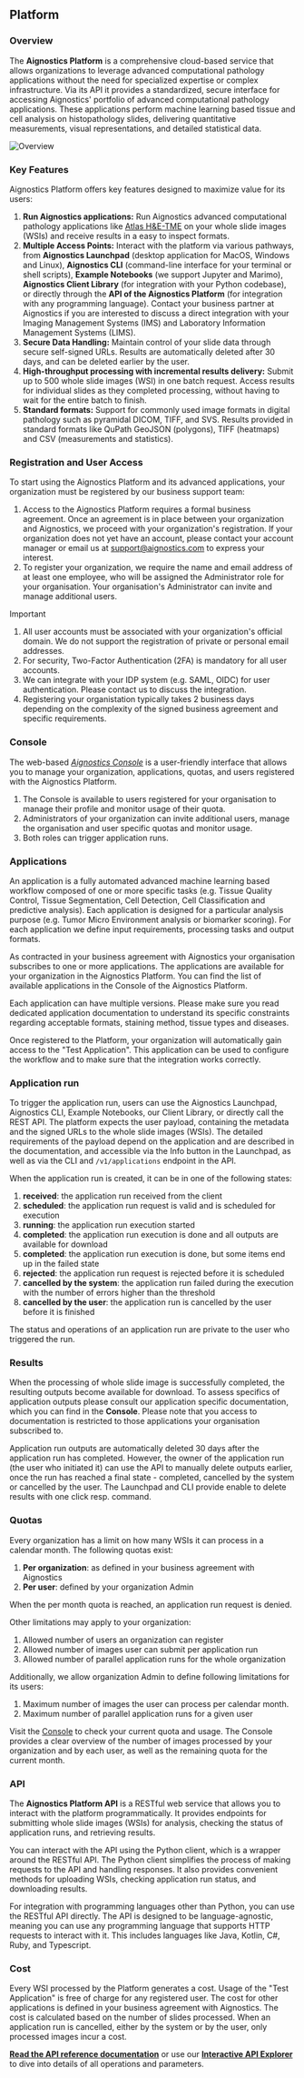 ## Platform

### Overview

The **Aignostics Platform** is a comprehensive cloud-based service that allows organizations to leverage advanced computational pathology applications without the need for specialized expertise or complex infrastructure. Via its API it provides a standardized, secure interface for accessing Aignostics' portfolio of advanced computational pathology applications. These applications perform machine learning based tissue and cell analysis on histopathology slides, delivering quantitative measurements, visual representations, and detailed statistical data.

![Overview](https://raw.githubusercontent.com/aignostics/python-sdk/main/platform.png)

### Key Features
Aignostics Platform offers key features designed to maximize value for its users:

1. **Run Aignostics applications:** Run Aignostics advanced computational pathology applications like [Atlas H&E-TME](https://www.aignostics.com/products/he-tme-profiling-product) on your whole slide images (WSIs) and receive results in a easy to inspect formats.
2. **Multiple Access Points:** Interact with the platform via various pathways, from **Aignostics Launchpad** (desktop application for MacOS, Windows and Linux), **Aignostics CLI** (command-line interface for your terminal or shell scripts), **Example Notebooks** (we support Jupyter and Marimo), **Aignostics Client Library** (for integration with your Python codebase), or directly through the **API of the Aignostics Platform** (for integration with any programming language). Contact your business partner at Aignostics if you are interested to discuss a direct integration with your Imaging Management Systems (IMS) and Laboratory Information Management Systems (LIMS).
3. **Secure Data Handling:** Maintain control of your slide data through secure self-signed URLs. Results are automatically deleted after 30 days, and can be deleted earlier by the user.
4. **High-throughput processing with incremental results delivery:** Submit up to 500 whole slide images (WSI) in one batch request. Access results for individual slides as they completed processing, without having to wait for the entire batch to finish.
5. **Standard formats:** Support for commonly used image formats in digital pathology such as pyramidal DICOM, TIFF, and SVS. Results provided in standard formats like QuPath GeoJSON (polygons), TIFF (heatmaps) and CSV (measurements and statistics).

### Registration and User Access

To start using the Aignostics Platform and its advanced applications, your organization must be registered by our business support team:

1. Access to the Aignostics Platform requires a formal business agreement. Once an agreement is in place between your organization and Aignostics, we proceed with your organization's registration. If your organization does not yet have an account, please contact your account manager or email us at [support@aignostics.com](mailto:support@aignostics.com) to express your interest.
2. To register your organization, we require the name and email address of at least one employee, who will be assigned the Administrator role for your organisation. Your organisation's Administrator can invite and manage additional users. 

> [!Important]
> 1. All user accounts must be associated with your organization's official domain. We do not support the registration of private or personal email addresses.
> 2. For security, Two-Factor Authentication (2FA) is mandatory for all user accounts.
> 3. We can integrate with your IDP system (e.g. SAML, OIDC) for user authentication. Please contact us to discuss the integration.
> 4. Registering your organistation typically takes 2 business days depending on the complexity of the signed business agreement and specific requirements.

### Console

The web-based [*Aignostics Console*](https://platform.aignostics.com) is a user-friendly interface that allows you to 
manage your organization, applications, quotas, and users registered with the Aignostics Platform.

1. The Console is available to users registered for your organisation to manage their profile and monitor usage of their quota.
2. Administrators of your organization can invite additional users, manage the organisation and user specific quotas and monitor usage.
3. Both roles can trigger application runs.

### Applications
An application is a fully automated advanced machine learning based workflow composed of one or more specific tasks (e.g. Tissue Quality Control, Tissue Segmentation, Cell Detection, Cell Classification and predictive analysis). Each application is designed for a particular analysis purpose (e.g. Tumor Micro Environment analysis or biomarker scoring). For each application we define input requirements, processing tasks and output formats.

As contracted in your business agreement with Aignostics your organisation subscribes to one or more applications. The applications are available for your organization in the Aignostics Platform. You can find the list of available applications in the Console of the Aignostics Platform.

Each application can have multiple versions. Please make sure you read dedicated application documentation to understand its specific constraints regarding acceptable formats, staining method, tissue types and diseases.

Once registered to the Platform, your organization will automatically gain access to the "Test Application". This application can be used to configure the workflow and to make sure that the integration works correctly.


### Application run

To trigger the application run, users can use the Aignostics Launchpad, Aignostics CLI, Example Notebooks, our Client Library, or directly call the REST API. The platform expects the user payload, containing the metadata and the signed URLs to the whole slide images (WSIs). The detailed requirements of the payload depend on the application and are described in the documentation, and accessible via the Info button in the Launchpad, as well as via the CLI and `/v1/applications` endpoint in the API.

When the application run is created, it can be in one of the following states:

1. **received**: the application run received from the client
2. **scheduled**: the application run request is valid and is scheduled for execution
3. **running**: the application run execution started
4. **completed**: the application run execution is done and all outputs are available for download
5. **completed**: the application run execution is done, but some items end up in the failed state
6. **rejected**: the application run request is rejected before it is scheduled
7. **cancelled by the system**: the application run failed during the execution with the number of errors higher than the threshold
9. **cancelled by the user**: the application run is cancelled by the user before it is finished

The status and operations of an application run are private to the user who triggered the run.

### Results
When the processing of whole slide image is successfully completed, the resulting outputs become available for download. To assess specifics of application outputs please consult our application specific documentation, which you can find in the **Console**. Please note that you access to documentation is restricted to those applications your organisation subscribed to.

Application run outputs are automatically deleted 30 days after the application run has completed. However, the owner of the application run (the user who initiated it) can use the API to manually delete outputs earlier, once the run has reached a final state - completed, cancelled by the system or cancelled by the user. The Launchpad and CLI provide enable to delete results with one click resp. command.

### Quotas
Every organization has a limit on how many WSIs it can process in a calendar month. The following quotas exist:

1. **Per organization**: as defined in your business agreement with Aignostics
2. **Per user**: defined by your organization Admin

When the per month quota is reached, an application run request is denied.

Other limitations may apply to your organization:

1. Allowed number of users an organization can register
2. Allowed number of images user can submit per application run
3. Allowed number of parallel application runs for the whole organization

Additionally, we allow organization Admin to define following limitations for its users:

1. Maximum number of images the user can process per calendar month.
2. Maximum number of parallel application runs for a given user

Visit the [Console](https://platform.aignostics.com) to check your current quota and usage. The Console provides a clear overview of the number of images processed by your organization and by each user, as well as the remaining quota for the current month.

### API

The **Aignostics Platform API** is a RESTful web service that allows you to interact with the platform programmatically. It provides endpoints for submitting whole slide images (WSIs) for analysis, checking the status of application runs, and retrieving results.

You can interact with the API using the Python client, which is a wrapper around the RESTful API. The Python client simplifies the process of making requests to the API and handling responses. It also provides convenient methods for uploading WSIs, checking application run status, and downloading results.

For integration with programming languages other than Python, you can use the RESTful API directly. The API is designed to be language-agnostic, meaning you can use any programming language that supports HTTP requests to interact with it. This includes languages like Java, Kotlin, C#, Ruby, and Typescript. 

### Cost

Every WSI processed by the Platform generates a cost. Usage of the "Test Application" is free of charge for any registered user. The cost for other applications is defined in your business agreement with Aignostics. The cost is calculated based on the number of slides processed. When an application run is cancelled, either by the system or by the user, only processed images incur a cost.

**[Read the API reference documentation](https://aignostics.readthedocs.io/en/latest/api_reference_v1.html)** or use our **[Interactive API Explorer](https://platform.aignostics.com/explore-api)** to dive into details of all operations and parameters.
